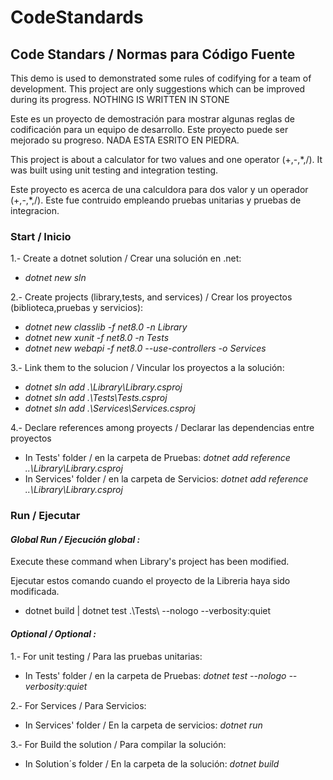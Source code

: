# CodeStandards
## **Code Standars / Normas para Código Fuente** 

This demo is used to demonstrated some rules of codifying for a team of development.  This project are only suggestions which can be improved during its progress.  NOTHING IS WRITTEN IN STONE 

Este es un proyecto de demostración para mostrar algunas reglas de codificación para un equipo de desarrollo. Este proyecto puede ser mejorado su progreso. NADA ESTA ESRITO EN PIEDRA.

This project is about a calculator for two values and one operator (+,-,*,/).  It was built using unit testing and integration testing. 

Este proyecto es acerca de una calculdora para dos valor y un operador (+,-,*,/). Este fue contruido empleando pruebas unitarias y pruebas de integracion. 

### **Start / Inicio**

1.- Create a dotnet solution / Crear una solución en .net:

- _dotnet new sln_

2.- Create projects (library,tests, and services) / Crear los proyectos (biblioteca,pruebas y servicios):

- _dotnet new classlib -f net8.0 -n Library_
- _dotnet new xunit -f net8.0 -n Tests_
- _dotnet new webapi  -f net8.0 --use-controllers -o Services_

3.- Link them to the solucion / Vincular los proyectos a la solución:

- _dotnet sln add .\Library\Library.csproj_
- _dotnet sln add .\Tests\Tests.csproj_
- _dotnet sln add .\Services\Services.csproj_

4.- Declare references among proyects / Declarar las dependencias entre proyectos

-  In Tests' folder / en la carpeta de Pruebas: _dotnet add reference ..\Library\Library.csproj_
-  In Services' folder / en la carpeta de Servicios: _dotnet add reference ..\Library\Library.csproj_

### **Run / Ejecutar**

#### *Global Run / Ejecución global :*

Execute these command when Library's project has been modified.

Ejecutar estos comando cuando el proyecto de la Libreria haya sido modificada.

- dotnet build  | dotnet test  .\Tests\ --nologo --verbosity:quiet

#### *Optional / Optional :*

 

1.- For unit testing / Para las pruebas unitarias:

- In Tests' folder / en la carpeta de Pruebas: _dotnet test --nologo --verbosity:quiet_

2.- For Services / Para Servicios:

- In Services' folder / En la carpeta de servicios: _dotnet run_

3.- For Build the solution / Para compilar la solución:

- In Solution´s folder / En la carpeta de la solución: _dotnet build_




